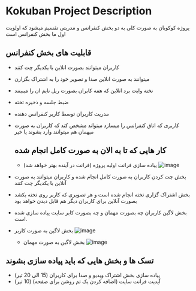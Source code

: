 # Kokuban Project Description
پروژه کوکوبان به صورت کلی به دو بخش کنفرانس و مدریتی تقسیم میشود که اولویت اول ما بخش کنفرانس است 

## قابلیت های بخش کنفرانس
- کاربران میتوانند بصورت انلاین با یکدیگر چت کنند
- میتوانند به صورت انلاین صدا و تصویر خود را به اشتراک بگزارن
- تخته وایت برد انلاین که همه کابران بصورت ریل تایم ان را میبینند
- ضبط جلسه و ذخیره تخته
- مدریت کاربران توسط کاربر کنفرانس دهنده
- کاربری که اتاق کنفرانس را میسازد میتواند مشخص کند که کاربران به صورت میهمان هم میتوانند وارد بشوند یا خیر

  ## کار هایی که تا به الان به صورت کامل انجام شده
  - پیاده سازی فرانت اولیه پروژه (فرانت در آینده بهتر خواهد شد)
    ![image](https://github.com/Cmatrix1/Description-School-Project/assets/74909796/ab63cada-671b-4601-bc3f-d8e0bdb7f0eb)

- بخش چت کردن کاربران به صورت کامل انجام شده و کاربران میتوانند به صورت آنلاین با یکدیگر چت کنند
- بخش اشتراک گزاری تخته انجام شده است و هر تصویری که کاربر روی تخته بکشد بصورت آنلاین برای کاربران دیگر هم قابل دیدن خواهد بود 
- بخش لاگین کاربران چه بصورت مهمان و چه بصورت کابر سایت پیاده سازی شده است.
- بخش لاگین به صورت کاربر
![image](https://github.com/Cmatrix1/Description-School-Project/assets/74909796/f0f715f3-97ea-4cc5-822b-adab42f6e5e4)

  - بخش لاگین به صورت مهمان
![image](https://github.com/Cmatrix1/Description-School-Project/assets/74909796/625bd3a3-6da0-46f1-96b1-9dc25b73a900)

  
## تسک ها و بخش هایی که باید پیاده سازی بشوند 

- پیاده سازی بخش اشتراک ویدیو و صدا برای کاربران (15 الی 20 تیر)
- آپدیت فرانت سایت (اضافه کردن یک تم روشن برای صفحه) (10 تیر)
  
